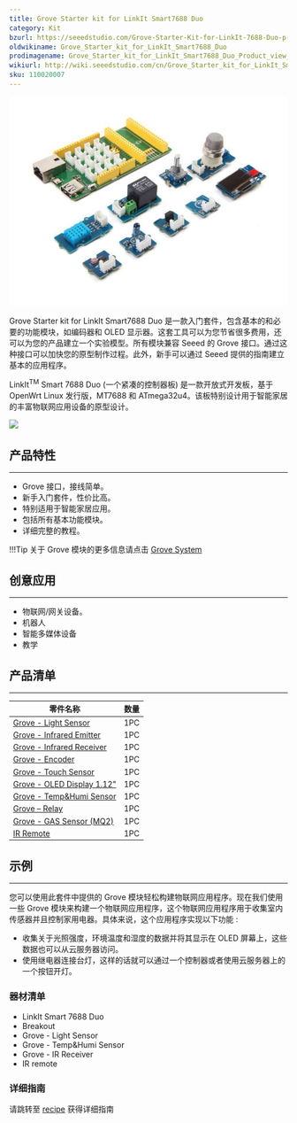 ```yaml
---
title: Grove Starter kit for LinkIt Smart7688 Duo
category: Kit
bzurl: https://seeedstudio.com/Grove-Starter-Kit-for-LinkIt-7688-Duo-p-2551.html
oldwikiname: Grove_Starter_kit_for_LinkIt_Smart7688_Duo
prodimagename: Grove_Starter_kit_for_LinkIt_Smart7688_Duo_Product_view_1200_s.jpg
wikiurl: http://wiki.seeedstudio.com/cn/Grove_Starter_kit_for_LinkIt_Smart7688_Duo
sku: 110020007
---
```


![](https://raw.githubusercontent.com/SeeedDocument/Grove_Starter_kit_for_LinkIt_Smart7688_Duo/master/img/Grove_Starter_kit_for_LinkIt_Smart7688_Duo_Product_view_1200_s.jpg)

Grove Starter kit for LinkIt Smart7688 Duo 是一款入门套件，包含基本的和必要的功能模块，如编码器和 OLED 显示器。这套工具可以为您节省很多费用，还可以为您的产品建立一个实验模型。所有模块兼容 Seeed 的 Grove 接口。通过这种接口可以加快您的原型制作过程。此外，新手可以通过 Seeed 提供的指南建立基本的应用程序。

LinkIt<sup>TM</sup> Smart 7688 Duo (一个紧凑的控制器板) 是一款开放式开发板，基于 OpenWrt Linux 发行版，MT7688 和 ATmega32u4。该板特别设计用于智能家居的丰富物联网应用设备的原型设计。

[![](https://github.com/SeeedDocument/wiki_chinese/raw/master/docs/images/click_to_buy.PNG)](https://item.taobao.com/item.htm?id=524891986577)

## 产品特性
--------

-   Grove 接口，接线简单。
-   新手入门套件，性价比高。
-   特别适用于智能家居应用。
-   包括所有基本功能模块。
-   详细完整的教程。

!!!Tip
    关于 Grove 模块的更多信息请点击 [Grove System](http://wiki.seeedstudio.com/cn/Grove_System/)

## 创意应用
-----------------

-   物联网/网关设备。
-   机器人
-   智能多媒体设备
-   教学

## 产品清单
----------

| 零件名称                                                                                                 | 数量 |
|------------------------------------------------------------------------------------------------------------|----------|
| [Grove - Light Sensor](http://wiki.seeedstudio.com/cn/Grove-Light_Sensor/)         | 1PC      |
| [Grove - Infrared Emitter](http://wiki.seeedstudio.com/cn/Grove-Infrared_Emitter/) | 1PC      |
| [Grove - Infrared Receiver](http://wiki.seeedstudio.com/cn/Grove-Infrared_Receiver/)           | 1PC      |
| [Grove - Encoder](http://wiki.seeedstudio.com/cn/Grove-Encoder/)                              | 1PC      |
| [Grove - Touch Sensor](http://wiki.seeedstudio.com/cn/Grove-Touch_Sensor/)                     | 1PC      |
| [Grove - OLED Display 1.12"](http://wiki.seeed.cc/Grove-OLED_Display_1.12inch/)           | 1PC      |
| [Grove - Temp&Humi Sensor](http://wiki.seeedstudio.com/cn/Grove-Temperature_and_Humidity_Sensor/)              | 1PC      |
| [Grove – Relay](http://wiki.seeedstudio.com/cn/Grove-Relay/)                                   | 1PC      |
| [Grove - GAS Sensor (MQ2)](http://wiki.seeedstudio.com/cn/Grove-Gas_Sensor-MQ2/)                | 1PC      |
| [IR Remote](http://www.seeedstudio.com/depot/DSLR-Universal-Interval-IR-Remote-p-1927.html)                | 1PC      |

## 示例
-------------

您可以使用此套件中提供的 Grove 模块轻松构建物联网应用程序。现在我们使用一些 Grove 模块来构建一个物联网应用程序，这个物联网应用程序用于收集室内传感器并且控制家用电器。具体来说，这个应用程序实现以下功能 :

-   收集关于光照强度，环境温度和湿度的数据并将其显示在 OLED 屏幕上，这些数据也可以从云服务器访问。
-   使用继电器连接台灯，这样的话就可以通过一个控制器或者使用云服务器上的一个按钮开灯。

### 器材清单

-   LinkIt Smart 7688 Duo
-   Breakout
-   Grove - Light Sensor
-   Grove - Temp&Humi Sensor
-   Grove - IR Receiver
-   IR remote

### 详细指南

请跳转至 [recipe](https://www.seeed.cc/Built-an-IoT-application-with-Smart-LinkIt-7688-p-428.html) 获得详细指南


<!-- This Markdown file was created from http://www.seeedstudio.com/wiki/Grove_Starter_kit_for_LinkIt_Smart7688_Duo -->
